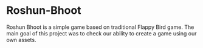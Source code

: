 # Roshun-Bhoot
Roshun Bhoot is a simple game based on traditional Flappy Bird game. The main goal of this project was to check our ability to create a game using our own assets.

